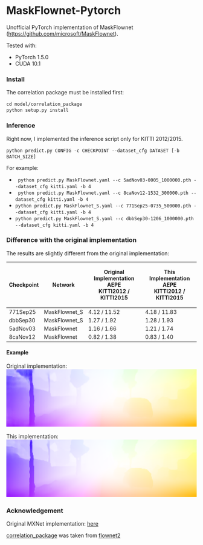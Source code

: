 # MaskFlownet-Pytorch
Unofficial PyTorch implementation of MaskFlownet (https://github.com/microsoft/MaskFlownet).

Tested with:
* PyTorch 1.5.0
* CUDA 10.1

### Install
The correlation package must be installed first:
```
cd model/correlation_package
python setup.py install
```

### Inference
Right now, I implemented the inference script only for KITTI 2012/2015.

```
python predict.py CONFIG -c CHECKPOINT --dataset_cfg DATASET [-b BATCH_SIZE]
```

For example:
* ``` python predict.py MaskFlownet.yaml --c 5adNov03-0005_1000000.pth --dataset_cfg kitti.yaml -b 4```
* ``` python predict.py MaskFlownet.yaml --c 8caNov12-1532_300000.pth --dataset_cfg kitti.yaml -b 4```
* ``` python predict.py MaskFlownet_S.yaml --c 771Sep25-0735_500000.pth --dataset_cfg kitti.yaml -b 4 ```
* ``` python predict.py MaskFlownet_S.yaml --c dbbSep30-1206_1000000.pth --dataset_cfg kitti.yaml -b 4 ```

### Difference with the original implementation
The results are slightly different from the original implementation:

| Checkpoint | Network | <p>Original Implementation AEPE <br> KITTI2012 / KITTI2015</p> | <p>This Implementation AEPE <br> KITTI2012 / KITTI2015</p> |
| --- | --- | --- | ---|
| 771Sep25 | MaskFlownet_S | 4.12 / 11.52 | 4.18 / 11.83 |
| dbbSep30 | MaskFlownet_S | 1.27 / 1.92 | 1.28 / 1.93 |
| 5adNov03 | MaskFlownet   | 1.16 / 1.66 | 1.21 / 1.74 |
| 8caNov12 | MaskFlownet   | 0.82 / 1.38 | 0.83 / 1.40 |
 
#### Example
Original implementation:
![original_visualization](./data/original-implementation.png)

This implementation:
![this_visualization](./data/this-implementation.png)

### Acknowledgement
Original MXNet implementation: [here](https://github.com/microsoft/MaskFlownet)

[correlation_package](model/correlation_package) was taken from [flownet2](https://github.com/NVIDIA/flownet2-pytorch/tree/master/networks/correlation_package)
